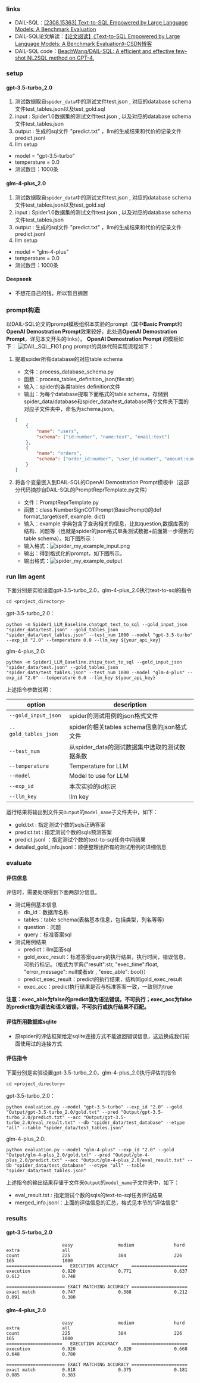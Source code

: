 ### links
* DAIL-SQL：[[2308.15363] Text-to-SQL Empowered by Large Language Models: A Benchmark Evaluation](https://arxiv.org/abs/2308.15363)
* DAIL-SQL论文解读：[【论文阅读】《Text-to-SQL Empowered by Large Language Models: A Benchmark Evaluation》-CSDN博客](https://blog.csdn.net/weixin_45606499/article/details/133905621)
* DAIL-SQL code：[BeachWang/DAIL-SQL: A efficient and effective few-shot NL2SQL method on GPT-4.](https://github.com/BeachWang/DAIL-SQL)

### setup
#### gpt-3.5-turbo_2.0
1. 测试数据取自`spider_data`中的测试文件test.json ,  对应的database schema文件test_tables.json以及test_gold.sql
2. input : Spider1.0数据集的测试文件test.json ,  以及对应的database schema文件test_tables.json
3. output : 生成的sql文件 "predict.txt" ，llm的生成结果和代价的记录文件predict.jsonl
4. llm setup 
* model = "gpt-3.5-turbo"
* temperature = 0.0
* 测试数目：1000条

#### glm-4-plus_2.0
1. 测试数据取自`spider_data`中的测试文件test.json ,  对应的database schema文件test_tables.json以及test_gold.sql
2. input : Spider1.0数据集的测试文件test.json ,  以及对应的database schema文件test_tables.json
3. output : 生成的sql文件 "predict.txt" ，llm的生成结果和代价的记录文件predict.jsonl
4. llm setup 
* model = “glm-4-plus"
* temperature = 0.0
* 测试数目：1000条

#### Deepseek
* 不想花自己的钱，所以暂且搁置


### prompt构造
以DAIL-SQL论文的prompt模板组织本实验的prompt（其中**Basic Prompt**和**OpenAI Demostration Prompt**效果较好，此处选**OpenAI Demostration Prompt**，详见本文开头的links）。
**OpenAI Demostration Prompt** 的模板如下：
![DAIL_SQL_FIG1.png](../attachment/DAIL_SQL_FIG1.png)
prompt的具体代码实现流程如下：
1. 提取spider所有database的对应table schema
	* 文件：process_database_schema.py
	* 函数：process_tables_definition_json(file:str)
	* 输入：spider的各类tables definition文件
	* 输出：为每个database提取下面格式的table schema，存储到spider_data/database和spider_data/test_database两个文件夹下面的对应子文件夹中，命名为schema.json。
	``` json
	[  
	    {  
	        "name": "users",  
	        "schema": ["id:number", "name:text", "email:text"]  
	    },  
	    {  
	        "name": "orders",  
	        "schema": ["order_id:number", "user_id:number", "amount:number"]  
	    }  
	]
    ```

2. 将各个变量嵌入到DAIL-SQL的OpenAI Demostration Prompt模板中（这部分代码摘抄自DAIL-SQL的PromptReprTemplate.py文件）
	* 文件：PromptReprTemplate.py
	* 函数：class NumberSignCOTPrompt(BasicPrompt)的def format_target(self, example: dict)
	* 输入：example 字典包含了查询相关的信息，比如question,数据库表的结构、问题等（也就是spider的json格式单条测试数据+前面第一步得到的table schema）。如下图所示：
	* 输入格式：![spider_my_example_input.png](../attachment/spider_my_example_input.png)
	* 输出：得到格式化的prompt，如下图所示。
	* 输出格式：![spider_my_example_output](../attachment/spider_my_example_output.png)


### run llm agent
下面分别是实验设置gpt-3.5-turbo_2.0，glm-4-plus_2.0执行text-to-sql的指令
``` shell
cd <project_directory>
```

gpt-3.5-turbo_2.0：
``` shell
python -m Spider1_LLM_Baseline.chatgpt_text_to_sql --gold_input_json "spider_data/test.json" --gold_tables_json "spider_data/test_tables.json" --test_num 1000 --model "gpt-3.5-turbo" --exp_id "2.0" --temperature 0.0 --llm_key ${your_api_key}
```

glm-4-plus_2.0:
``` shell
python -m Spider1_LLM_Baseline.zhipu_text_to_sql --gold_input_json "spider_data/test.json" --gold_tables_json "spider_data/test_tables.json" --test_num 1000 --model "glm-4-plus" --exp_id "2.0" --temperature 0.0 --llm_key ${your_api_key}
```

上述指令参数说明：

| option               | description                       |
| -------------------- | --------------------------------- |
| `--gold_input_json`  | spider的测试用例的json格式文件              |
| `--gold_tables_json` | spider的相关tables schema信息的json格式文件 |
| `--test_num`         | 从spider_data的测试数据集中选取的测试数据条数      |
| `--temperature`      | Temperature for LLM               |
| `--model`            | Model to use for LLM              |
| `--exp_id`           | 本次实验的id标识                         |
| `--llm_key`          | llm key                           |

运行结果将输出到文件夹`Output`的`model_name`子文件夹中，如下：
* gold.txt : 指定测试个数的sqls正确答案
* predict.txt : 指定测试个数的sqls预测答案
* predict.jsonl ：指定测试个数的text-to-sql任务中间结果
* detailed_gold_info.jsonl：顺便整理出所有的测试用例的详细信息

### evaluate

#### 评估信息
评估时，需要处理得到下面两部分信息。
* 测试用例基本信息
	* db_id：数据库名称
	* tables：table schema(表格基本信息，包括类型，列名等等)
	* question：问题
	* query：标准答案sql
* 测试用例结果
	* predict：llm回答sql
	* gold_exec_result：标准答案query的执行结果，执行时间，错误信息，可执行标记。（格式为字典{"result":str, "exec_time":float, "error_message": null或者str , "exec_able": bool}）
	* predict_exec_result：predict的执行结果，结构同gold_exec_result
	* exec_acc：predict执行结果是否与标准答案一致，一致则为true

**注意：exec_able为false的predict值为语法错误，不可执行；exec_acc为false的predict值为语法和语义错误，不可执行或执行结果不匹配。**


#### 评估所用数据库sqlite
* 原spider的评估框架给定sqlite连接方式不能返回错误信息，这边换成我们前面使用过的连接方式
#### 评估指令
下面分别是实验设置gpt-3.5-turbo_2.0，glm-4-plus_2.0执行评估的指令
``` shell
cd <project_directory>
```

gpt-3.5-turbo_2.0：
``` shell
python evaluation.py --model "gpt-3.5-turbo" --exp_id "2.0" --gold "Output/gpt-3.5-turbo_2.0/gold.txt" --pred "Output/gpt-3.5-turbo_2.0/predict.txt" --acc "Output/gpt-3.5-turbo_2.0/eval_result.txt" --db "spider_data/test_database" --etype "all" --table "spider_data/test_tables.json"
```

glm-4-plus_2.0:
``` shell
python evaluation.py --model "glm-4-plus" --exp_id "2.0" --gold "Output/glm-4-plus_2.0/gold.txt" --pred "Output/glm-4-plus_2.0/predict.txt" --acc "Output/glm-4-plus_2.0/eval_result.txt" --db "spider_data/test_database" --etype "all" --table "spider_data/test_tables.json"
```


上述指令的输出结果存储于文件夹`Output`的`model_name`子文件夹中，如下：
* eval_result.txt : 指定测试个数的sqls的text-to-sql任务评估结果
* merged_info.jsonl：上面的评估信息的汇总，格式见本节的”评估信息“

### results
#### gpt-3.5-turbo_2.0
```
                     easy                 medium               hard                 extra                all                   
count                225                  384                  226                  165                  1000                  
=====================   EXECUTION ACCURACY     =====================  
execution            0.920                0.771                0.637                0.612                0.748                 
  
====================== EXACT MATCHING ACCURACY =====================  
exact match          0.747                0.388                0.212                0.091                0.380
```

#### glm-4-plus_2.0
```
                     easy                 medium               hard                 extra                all                   
count                225                  384                  226                  165                  1000                  
=====================   EXECUTION ACCURACY     =====================  
execution            0.920                0.820                0.668                0.648                0.780                 
  
====================== EXACT MATCHING ACCURACY =====================  
exact match          0.818                0.375                0.181                0.085                0.383
```





